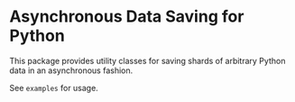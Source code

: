 # Asynchronous Data Saving for Python

This package provides utility classes for saving shards of arbitrary Python data in an asynchronous fashion.

See `examples` for usage.